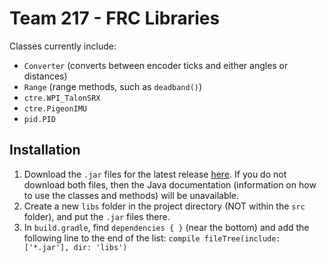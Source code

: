 # Team 217 - FRC Libraries

Classes currently include:
- `Converter` (converts between encoder ticks and either angles or distances)
- `Range` (range methods, such as `deadband()`)
- `ctre.WPI_TalonSRX`
- `ctre.PigeonIMU`
- `pid.PID`

## Installation
1) Download the `.jar` files for the latest release [here](https://github.com/Team217/FRC-217-Libraries/releases). If you do not download both files, then the Java documentation (information on how to use the classes and methods) will be unavailable.
2) Create a new `libs` folder in the project directory (NOT within the `src` folder), and put the `.jar` files there.
3) In `build.gradle`, find `dependencies { }` (near the bottom) and add the following line to the end of the list: `compile fileTree(include: ['*.jar'], dir: 'libs')`
